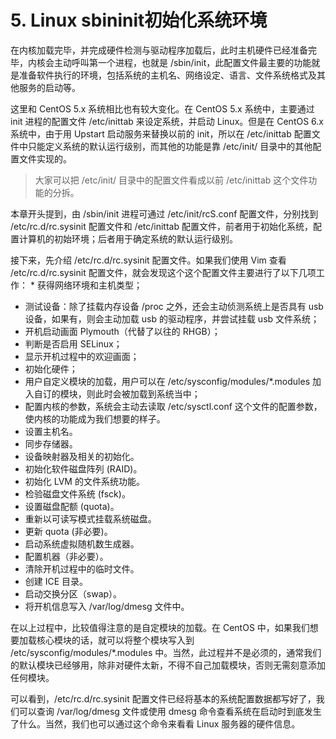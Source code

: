 # 5. Linux sbininit初始化系统环境

在内核加载完毕，并完成硬件检测与驱动程序加载后，此时主机硬件已经准备完毕，内核会主动呼叫第一个进程，也就是 /sbin/init，此配置文件最主要的功能就是准备软件执行的环境，包括系统的主机名、网络设定、语言、文件系统格式及其他服务的启动等。

这里和 CentOS 5.x 系统相比也有较大变化。在 CentOS 5.x 系统中，主要通过 init 进程的配置文件  /etc/inittab 来设定系统，并启动 Linux。但是在 CentOS 6.x 系统中，由于用 Upstart 启动服务来替换以前的  init，所以在 /etc/inittab 配置文件中只能定义系统的默认运行级别，而其他的功能是靠 /etc/init/  目录中的其他配置文件实现的。

> 大家可以把 /etc/init/ 目录中的配置文件看成以前 /etc/inittab 这个文件功能的分拆。

本章开头提到，由 /sbin/init 进程可通过 /etc/init/rcS.conf 配置文件，分别找到  /etc/rc.d/rc.sysinit 配置文件和 /etc/inittab  配置文件，前者用于初始化系统，配置计算机的初始环境；后者用于确定系统的默认运行级别。

接下来，先介绍 /etc/rc.d/rc.sysinit 配置文件。如果我们使用 Vim 查看 /etc/rc.d/rc.sysinit 配置文件，就会发现这个这个配置文件主要进行了以下几项工作： *  获得网络环境和主机类型；

* 测试设备：除了挂载内存设备 /proc 之外，还会主动侦测系统上是否具有 usb 设备，如果有，则会主动加载 usb 的驱动程序，并尝试挂载 usb 文件系统；
* 开机启动画面 Plymouth（代替了以往的 RHGB）；
* 判断是否启用 SELinux；
* 显示开机过程中的欢迎画面；
* 初始化硬件；
* 用户自定义模块的加载，用户可以在 /etc/sysconfig/modules/*.modules 加入自订的模块，则此时会被加载到系统当中；
* 配置内核的参数，系统会主动去读取 /etc/sysctl.conf 这个文件的配置参数，使内核的功能成为我们想要的样子。
* 设置主机名。
* 同步存储器。
* 设备映射器及相关的初始化。
* 初始化软件磁盘阵列 (RAID)。
* 初始化 LVM 的文件系统功能。
* 检验磁盘文件系统 (fsck)。
* 设置磁盘配额 (quota)。
* 重新以可读写模式挂载系统磁盘。
* 更新 quota (非必要)。
* 启动系统虚拟随机数生成器。
* 配置机器（非必要）。
* 清除开机过程中的临时文件。
* 创建 ICE 目录。
* 启动交换分区（swap）。
* 将开机信息写入 /var/log/dmesg 文件中。

在以上过程中，比较值得注意的是自定模块的加载。在 CentOS 中，如果我们想要加载核心模块的话，就可以将整个模块写入到  /etc/sysconfig/modules/*.modules  中。当然，此过程并不是必须的，通常我们的默认模块已经够用，除非对硬件太新，不得不自己加载模块，否则无需刻意添加任何模块。

可以看到，/etc/rc.d/rc.sysinit 配置文件已经将基本的系统配置数据都写好了，我们可以查询 /var/log/dmesg  文件或使用 dmesg 命令查看系统在启动时到底发生了什么。当然，我们也可以通过这个命令来看看 Linux 服务器的硬件信息。
